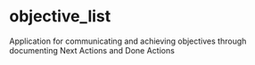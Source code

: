 # objective_list
Application for communicating and achieving objectives through documenting Next Actions and Done Actions
